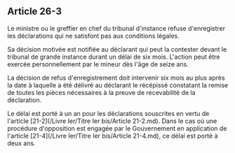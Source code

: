 Article 26-3
----
Le ministre ou le greffier en chef du tribunal d'instance refuse d'enregistrer
les déclarations qui ne satisfont pas aux conditions légales.

Sa décision motivée est notifiée au déclarant qui peut la contester devant le
tribunal de grande instance durant un délai de six mois. L'action peut être
exercée personnellement par le mineur dès l'âge de seize ans.

La décision de refus d'enregistrement doit intervenir six mois au plus après la
date à laquelle a été délivré au déclarant le récépissé constatant la remise de
toutes les pièces nécessaires à la preuve de recevabilité de la déclaration.

Le délai est porté à un an pour les déclarations souscrites en vertu de
l'article [21-2](/Livre Ier/Titre Ier bis/Article 21-2.md). Dans le cas où une procédure d'opposition est engagée par le
Gouvernement en application de l'article [21-4](/Livre Ier/Titre Ier bis/Article 21-4.md), ce délai est porté à deux ans.
